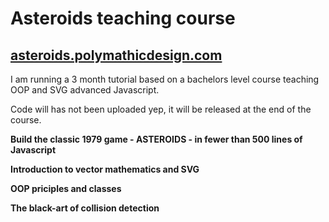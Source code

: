 # Asteroids teaching course

## [asteroids.polymathicdesign.com](https://polymathicdesign.com/asteroids.polymathicdesign.com/)

I am running a 3 month tutorial based on a bachelors level course teaching OOP and SVG advanced Javascript.

Code will has not been uploaded yep, it will be released at the end of the course.

**Build the classic 1979 game - ASTEROIDS - in fewer than 500 lines of Javascript**

**Introduction to vector mathematics and SVG**

**OOP priciples and classes**

**The black-art of collision detection**
